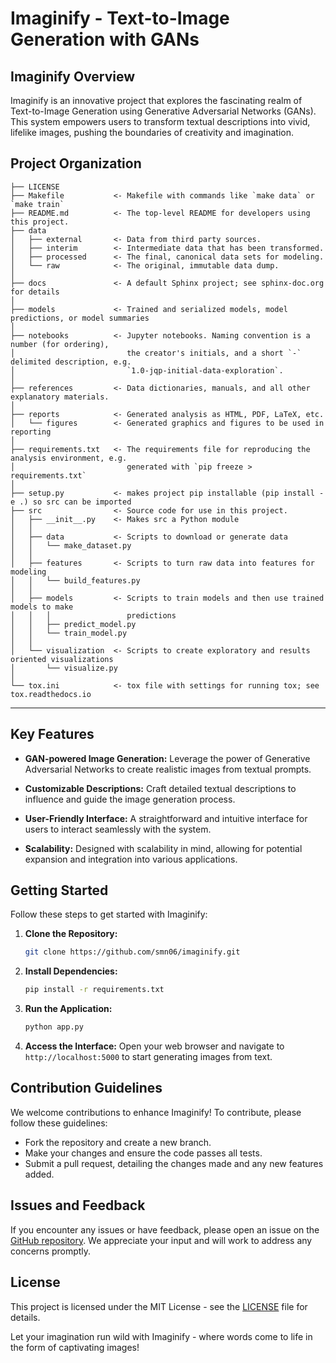 # Imaginify - Text-to-Image Generation with GANs

## Imaginify Overview

Imaginify is an innovative project that explores the fascinating realm of Text-to-Image Generation using Generative Adversarial Networks (GANs). This system empowers users to transform textual descriptions into vivid, lifelike images, pushing the boundaries of creativity and imagination.

Project Organization
------------

    ├── LICENSE
    ├── Makefile           <- Makefile with commands like `make data` or `make train`
    ├── README.md          <- The top-level README for developers using this project.
    ├── data
    │   ├── external       <- Data from third party sources.
    │   ├── interim        <- Intermediate data that has been transformed.
    │   ├── processed      <- The final, canonical data sets for modeling.
    │   └── raw            <- The original, immutable data dump.
    │
    ├── docs               <- A default Sphinx project; see sphinx-doc.org for details
    │
    ├── models             <- Trained and serialized models, model predictions, or model summaries
    │
    ├── notebooks          <- Jupyter notebooks. Naming convention is a number (for ordering),
    │                         the creator's initials, and a short `-` delimited description, e.g.
    │                         `1.0-jqp-initial-data-exploration`.
    │
    ├── references         <- Data dictionaries, manuals, and all other explanatory materials.
    │
    ├── reports            <- Generated analysis as HTML, PDF, LaTeX, etc.
    │   └── figures        <- Generated graphics and figures to be used in reporting
    │
    ├── requirements.txt   <- The requirements file for reproducing the analysis environment, e.g.
    │                         generated with `pip freeze > requirements.txt`
    │
    ├── setup.py           <- makes project pip installable (pip install -e .) so src can be imported
    ├── src                <- Source code for use in this project.
    │   ├── __init__.py    <- Makes src a Python module
    │   │
    │   ├── data           <- Scripts to download or generate data
    │   │   └── make_dataset.py
    │   │
    │   ├── features       <- Scripts to turn raw data into features for modeling
    │   │   └── build_features.py
    │   │
    │   ├── models         <- Scripts to train models and then use trained models to make
    │   │   │                 predictions
    │   │   ├── predict_model.py
    │   │   └── train_model.py
    │   │
    │   └── visualization  <- Scripts to create exploratory and results oriented visualizations
    │       └── visualize.py
    │
    └── tox.ini            <- tox file with settings for running tox; see tox.readthedocs.io


--------



## Key Features

- **GAN-powered Image Generation:** Leverage the power of Generative Adversarial Networks to create realistic images from textual prompts.
  
- **Customizable Descriptions:** Craft detailed textual descriptions to influence and guide the image generation process.

- **User-Friendly Interface:** A straightforward and intuitive interface for users to interact seamlessly with the system.

- **Scalability:** Designed with scalability in mind, allowing for potential expansion and integration into various applications.

## Getting Started

Follow these steps to get started with Imaginify:

1. **Clone the Repository:**
   ```bash
   git clone https://github.com/smn06/imaginify.git
   ```

2. **Install Dependencies:**
   ```bash
   pip install -r requirements.txt
   ```

3. **Run the Application:**
   ```bash
   python app.py
   ```

4. **Access the Interface:**
   Open your web browser and navigate to `http://localhost:5000` to start generating images from text.

## Contribution Guidelines

We welcome contributions to enhance Imaginify! To contribute, please follow these guidelines:

- Fork the repository and create a new branch.
- Make your changes and ensure the code passes all tests.
- Submit a pull request, detailing the changes made and any new features added.

## Issues and Feedback

If you encounter any issues or have feedback, please open an issue on the [GitHub repository](https://github.com/your-username/imaginify/issues). We appreciate your input and will work to address any concerns promptly.

## License

This project is licensed under the MIT License - see the [LICENSE](LICENSE) file for details.

Let your imagination run wild with Imaginify - where words come to life in the form of captivating images!
